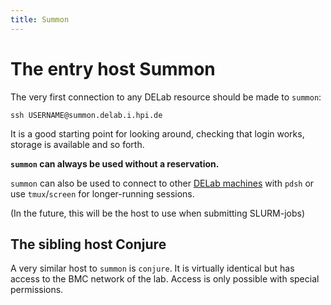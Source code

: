 ```yaml
---
title: Summon
---
```


# The entry host Summon

The very first connection to any DELab resource should be made to `summon`:

  `ssh USERNAME@summon.delab.i.hpi.de`

It is a good starting point for looking around, checking that login works, storage is available and so forth.

**`summon` can always be used without a reservation.**

`summon` can also be used to connect to other [DELab machines](/docs/resources) 
with `pdsh` or use `tmux`/`screen` for longer-running sessions.

(In the future, this will be the host to use when submitting SLURM-jobs)

## The sibling host Conjure

A very similar host to `summon` is `conjure`. It is virtually identical but 
has access to the BMC network of the lab. Access is only possible with special 
permissions.
